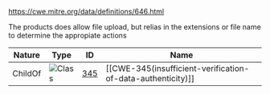 https://cwe.mitre.org/data/definitions/646.html

The products does allow file upload, but relias in the extensions or file name to determine the appropiate actions

| Nature  | Type                                                   | ID                                                     | Name                                                        |
| ------- | ------------------------------------------------------ | ------------------------------------------------------ | ----------------------------------------------------------- |
| ChildOf | ![Class](https://cwe.mitre.org/images/icons/class.gif) | [345](https://cwe.mitre.org/data/definitions/345.html) | [[CWE-345(insufficient-verification-of-data-authenticity)]] |

 